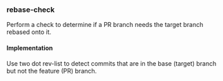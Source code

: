 ### rebase-check

Perform a check to determine if a PR branch needs the target branch rebased onto it.

#### Implementation

Use two dot rev-list to detect commits that are in the base (target) branch but not the feature (PR) branch.
